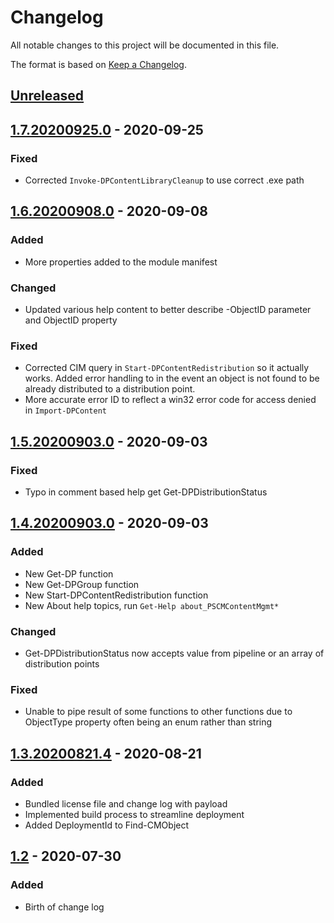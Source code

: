 # Changelog
All notable changes to this project will be documented in this file.

The format is based on [Keep a Changelog](https://keepachangelog.com/en/1.0.0/).

## [Unreleased]

## [1.7.20200925.0] - 2020-09-25
### Fixed
- Corrected `Invoke-DPContentLibraryCleanup` to use correct .exe path

## [1.6.20200908.0] - 2020-09-08
### Added
- More properties added to the module manifest

### Changed
- Updated various help content to better describe -ObjectID parameter and ObjectID property

### Fixed
- Corrected CIM query in `Start-DPContentRedistribution` so it actually works. Added error handling to in the event an object is not found to be already distributed to a distribution point.
- More accurate error ID to reflect a win32 error code for access denied in `Import-DPContent`

## [1.5.20200903.0] - 2020-09-03
### Fixed
- Typo in comment based help get Get-DPDistributionStatus

## [1.4.20200903.0] - 2020-09-03
### Added
- New Get-DP function
- New Get-DPGroup function
- New Start-DPContentRedistribution function
- New About help topics, run `Get-Help about_PSCMContentMgmt*`

### Changed
- Get-DPDistributionStatus now accepts value from pipeline or an array of distribution points

### Fixed
- Unable to pipe result of some functions to other functions due to ObjectType property often being an enum rather than string

## [1.3.20200821.4] - 2020-08-21
### Added
- Bundled license file and change log with payload
- Implemented build process to streamline deployment
- Added DeploymentId to Find-CMObject

## [1.2] - 2020-07-30
### Added
- Birth of change log

[Unreleased]: https://github.com/codaamok/PSCMContentMgmt/compare/1.7.20200925.0..HEAD
[1.7.20200925.0]: https://github.com/codaamok/PSCMContentMgmt/compare/1.6.20200908.0..1.7.20200925.0
[1.6.20200908.0]: https://github.com/codaamok/PSCMContentMgmt/compare/1.5.20200903.0..1.6.20200908.0
[1.5.20200903.0]: https://github.com/codaamok/PSCMContentMgmt/compare/1.4.20200903.0..1.5.20200903.0
[1.4.20200903.0]: https://github.com/codaamok/PSCMContentMgmt/compare/1.3.20200821.4..1.4.20200903.0
[1.3.20200821.4]: https://github.com/codaamok/PSCMContentMgmt/compare/1.2..1.3.20200821.4
[1.2]: https://github.com/codaamok/PSCMContentMgmt/tree/1.2